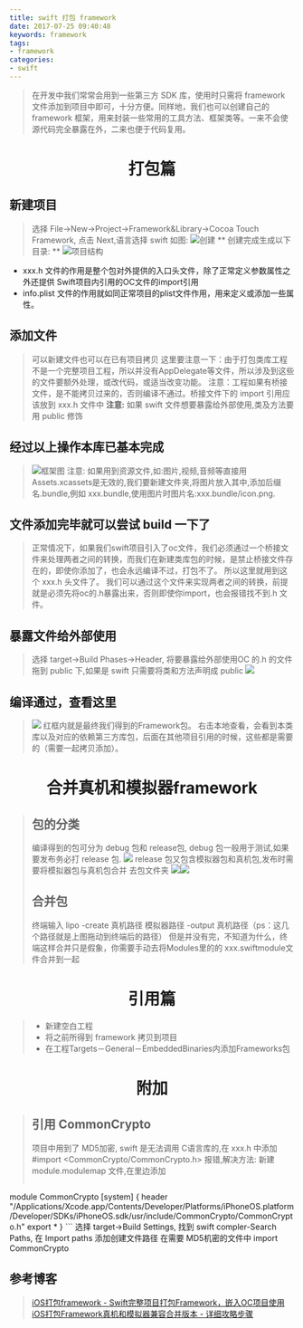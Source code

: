 ```yaml
---
title: swift 打包 framework
date: 2017-07-25 09:40:48
keywords: framework
tags:
- framework
categories:
- swift
---
```

> 在开发中我们常常会用到一些第三方 SDK 库，使用时只需将 framework 文件添加到项目中即可，十分方便。同样地，我们也可以创建自己的 framework 框架，用来封装一些常用的工具方法、框架类等。一来不会使源代码完全暴露在外，二来也便于代码复用。
<!-- more -->

# <center> 打包篇 </center>
## 新建项目
> 选择 File->New->Project->Framework&Library->Cocoa Touch Framework, 点击 Next,语言选择 swift 如图:
> ![创建](swift-打包-framework/图-1.png)
> ** 创建完成生成以下目录: **
> ![项目结构](swift-打包-framework/图-2.png)
* xxx.h 文件的作用是整个包对外提供的入口头文件，除了正常定义参数属性之外还提供 Swift项目内引用的OC文件的import引用
* info.plist 文件的作用就如同正常项目的plist文件作用，用来定义或添加一些属性。

## 添加文件
> 可以新建文件也可以在已有项目拷贝
> 这里要注意一下：由于打包类库工程不是一个完整项目工程，所以并没有AppDelegate等文件，所以涉及到这些的文件要额外处理，或改代码，或适当改变功能。
> 注意：工程如果有桥接文件，是不能拷贝过来的，否则编译不通过。桥接文件下的 import 引用应该放到 xxx.h 文件中
> **注意:** 如果 swift 文件想要暴露给外部使用,类及方法要用 public 修饰

## 经过以上操作本库已基本完成
> ![框架图](swift-打包-framework/图-3.png)
> 注意: 如果用到资源文件,如:图片,视频,音频等直接用Assets.xcassets是无效的,我们要新建文件夹,将图片放入其中,添加后缀名.bundle,例如 xxx.bundle,使用图片时图片名:xxx.bundle/icon.png.

## 文件添加完毕就可以尝试 build 一下了
> 正常情况下，如果我们swift项目引入了oc文件，我们必须通过一个桥接文件来处理两者之间的转换，而我们在新建类库包的时候，是禁止桥接文件存在的，即使你添加了，也会永远编译不过，打包不了。
> 所以这里就用到这个 xxx.h 头文件了。
> 我们可以通过这个文件来实现两者之间的转换，前提就是必须先将oc的.h暴露出来，否则即使你import，也会报错找不到.h 文件。


## 暴露文件给外部使用
> 选择 target->Build Phases->Header, 将要暴露给外部使用OC 的.h 的文件拖到 public 下,如果是 swift 只需要将类和方法声明成 public
> ![](swift-打包-framework/图-4.png)

## 编译通过，查看这里
> ![](swift-打包-framework/图-5.png)
> 红框内就是最终我们得到的Framework包。
> 右击本地查看，会看到本类库以及对应的依赖第三方库包，后面在其他项目引用的时候，这些都是需要的（需要一起拷贝添加）。

# <center> 合并真机和模拟器framework </center>
> ## 包的分类
> 编译得到的包可分为 debug 包和 release包, debug 包一般用于测试,如果要发布务必打 release 包.
> ![](swift-打包-framework/图-6.png)
> release 包又包含模拟器包和真机包,发布时需要将模拟器包与真机包合并
> 去包文件夹
> ![](swift-打包-framework/图-7.png)![](swift-打包-framework/图-8.png)
> ## 合并包
> 终端输入 lipo -create 真机路径 模拟器路径 -output 真机路径（ps：这几个路径就是上图拖动到终端后的路径）
> 但是并没有完，不知道为什么，终端这样合并只是假象，你需要手动去将Modules里的的 xxx.swiftmodule文件合并到一起

# <center> 引用篇 </center>
> * 新建空白工程
> * 将之前所得到 framework 拷贝到项目
> * 在工程Targets－General－EmbeddedBinaries内添加Frameworks包

# <center> 附加 </center>
> ## 引用 CommonCrypto
> 项目中用到了 MD5加密, swift 是无法调用 C语言库的,在 xxx.h 中添加#import <CommonCrypto/CommonCrypto.h> 报错,解决方法:
> 新建 module.modulemap 文件,在里边添加
> ```swift
 module CommonCrypto [system] {
    header "/Applications/Xcode.app/Contents/Developer/Platforms/iPhoneOS.platform/Developer/SDKs/iPhoneOS.sdk/usr/include/CommonCrypto/CommonCrypto.h"
    export *
} ```
选择 target->Build Settings, 找到 swift compler-Search Paths, 在 Import paths 添加创建文件路径
在需要 MD5机密的文件中 import CommonCrypto
## 参考博客
> [iOS打包framework - Swift完整项目打包Framework，嵌入OC项目使用](http://www.cnblogs.com/yajunLi/p/5987687.html)
> [iOS打包Framework真机和模拟器兼容合并版本 - 详细攻略步骤](http://www.cnblogs.com/yajunLi/p/6005077.html)


